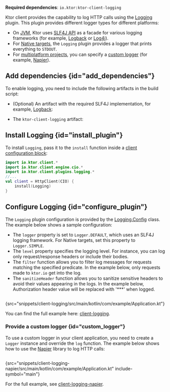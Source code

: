 [//]: # (title: Logging)

<show-structure for="chapter" depth="2"/>

<tldr>
<p>
<b>Required dependencies</b>: <code>io.ktor:ktor-client-logging</code>
</p>
<var name="example_name" value="client-logging"/>
<include from="lib.topic" element-id="download_example"/>
</tldr>

Ktor client provides the capability to log HTTP calls using
the [Logging](https://api.ktor.io/ktor-client/ktor-client-plugins/ktor-client-logging/io.ktor.client.plugins.logging/-logging)
plugin.
This plugin provides different logger types for different platforms:

- On [JVM](client-engines.md#jvm), Ktor uses [SLF4J API](http://www.slf4j.org/) as a facade for various logging
  frameworks (for example, [Logback](https://logback.qos.ch/) or [Log4j](https://logging.apache.org/log4j)).
- For [Native targets](client-engines.md#native), the `Logging` plugin provides a logger that prints everything
  to `STDOUT`.
- For [multiplatform projects](client-create-multiplatform-application.md), you can specify
  a [custom logger](#custom_logger) (for example, [Napier](https://github.com/AAkira/Napier)).

## Add dependencies {id="add_dependencies"}

To enable logging, you need to include the following artifacts in the build script:

* (Optional) An artifact with the required SLF4J implementation, for example, [Logback](https://logback.qos.ch/):

  <var name="group_id" value="ch.qos.logback"/>
  <var name="artifact_name" value="logback-classic"/>
  <var name="version" value="logback_version"/>
  <include from="lib.topic" element-id="add_artifact"/>

* The `ktor-client-logging` artifact:

  <var name="artifact_name" value="ktor-client-logging"/>
  <include from="lib.topic" element-id="add_ktor_artifact"/>
  <include from="lib.topic" element-id="add_ktor_client_artifact_tip"/>

## Install Logging {id="install_plugin"}

To install `Logging`, pass it to the `install` function inside
a [client configuration block](client-create-and-configure.md#configure-client):

```kotlin
import io.ktor.client.*
import io.ktor.client.engine.cio.*
import io.ktor.client.plugins.logging.*
//...
val client = HttpClient(CIO) {
    install(Logging)
}
```

## Configure Logging {id="configure_plugin"}

The `Logging` plugin configuration is provided by
the [Logging.Config](https://api.ktor.io/ktor-client/ktor-client-plugins/ktor-client-logging/io.ktor.client.plugins.logging/-logging-config)
class. The example below shows a sample configuration:

- The `logger` property is set to `Logger.DEFAULT`, which uses an SLF4J logging framework. For Native targets, set this
  property to `Logger.SIMPLE`.
- The `level` property specifies the logging level.
  For instance, you can log only request/response headers or include their bodies.
- The `filter` function allows you to filter log messages for requests matching the specified predicate. In the example
  below, only requests made to `ktor.io` get into the log.
- The `sanitizeHeader` function allows you to sanitize sensitive headers to avoid their values appearing in the logs. In
  the example below, Authorization header value will be replaced with '***' when logged.

```kotlin
```

{src="snippets/client-logging/src/main/kotlin/com/example/Application.kt"}

You can find the full example
here: [client-logging](https://github.com/ktorio/ktor-documentation/tree/%ktor_version%/codeSnippets/snippets/client-logging).

### Provide a custom logger {id="custom_logger"}

To use a custom logger in your client application, you need to create a `Logger` instance and override the `log`
function.
The example below shows how to use the [Napier](https://github.com/AAkira/Napier) library to log HTTP calls:

```kotlin
```

{src="snippets/client-logging-napier/src/main/kotlin/com/example/Application.kt" include-symbol="main"}

For the full example,
see [client-logging-napier](https://github.com/ktorio/ktor-documentation/tree/%ktor_version%/codeSnippets/snippets/client-logging-napier).
